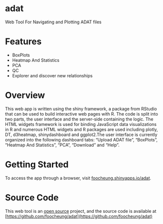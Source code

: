 # adat
Web Tool For Navigating and Plotting ADAT files

# Features
* BoxPlots
* Heatmap And Statistics
* PCA
* QC
* Explorer and discover new relationships

# Overview
This web app is written using the shiny framework, a package from RStudio that can be used to build interactive web pages with R. The code is split into two parts, the user interface and the server-side containing the logic. The HTML widgets framework is used for binding JavaScript data visualizations in R and numerous HTML widgets and R packages are used including plotly, DT, d3heatmap, shinydashboard and ggplot2.The user interface is currently organized into the following dashboard tabs: “Upload ADAT file”, “BoxPlots”, “Heatmap And Statistics”, “PCA”, “Download” and “Help”.

# Getting Started
To access the app through a browser, visit [foocheung.shinyapps.io/adat](https://foocheung.shinyapps.io/adat/).

# Source Code
This web tool is an [open source](http://opensource.org) project, and the source code is available at [https://github.com/foocheung/adat](https://github.com/foocheung/adat)




